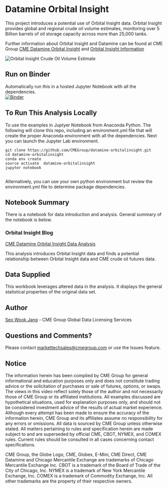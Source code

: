 # Datamine Orbital Insight




This project introduces a potential use of Orbital Insight data.  Orbital Insight provides global and regional crude oil volume estimates, monitoring over 5 Billion barrels of oil storage capacity across more than 25,000 tanks.  

Further information about Orbital Insight and Datamine can be found at CME Group [CME Datamine Orbital Insight](https://www.cmegroup.com/market-data/orbital-insight.html "CME Datamine RS Metrics Data") and [Orbital Insight Information](https://orbitalinsight.com/ "Orbital Insight Homepage")

![Orbital Insight Crude Oil Volume Estimate](https://github.com/CMEGroup/datamine-orbitalinsight/blob/master/image/OrbitalInsightGraph.JPG)


## Run on Binder
Automatically run this in a hosted Jupyter Notebook with all the dependencies.  
[![Binder](https://mybinder.org/badge.svg)](https://mybinder.org/v2/gh/CMEGroup/datamine-orbitalinsight/master)


## To Run This Analysis Locally

To use the examples in Juptyer Notebook from Anaconda Python.  The following will clone this repo, including an environment.yml file that will create the proper Anaconda environment with all the dependencies.  Next you can launch the Jupyter Lab environment.  

```
git clone https://github.com/CMEGroup/datamine-orbitalinsight.git
cd datamine-orbitalinsight
conda env create
source activate  datamine-orbitalinsight
jupyter notebook


```
Alternatively, you can use your own python environment but review the environment.yml file to determine package dependencies.

## Notebook Summary

There is a notebook for data introduction and analysis.  General summary of the notebook is below.

### Orbital Insight Blog
[CME Datamine Orbital Insight Data Analysis](https://github.com/CMEGroup/datamine-orbitalinsight/blob/master/Orbital%20Insight%20-%20Analysis.ipynb "Orbital Insight Analysis")

This analysis introduces Orbital Insight data and finds a potential relationship between Orbital Insight data and CME crude oil futures data.




## Data Supplied
This workbook leverages altered data in the analysis. It displays the general statistical 
properties of the original data set.

## Author
[Seo Wook Jang](https://github.com/sjangcme) - CME Group Global Data Licensing Services

## Questions and Comments?
Please contact markettechsales@cmegroup.com or use the Issues feature.

## Notice
The information herein has been complied by CME Group for general informational and education purposes only and does not constitute trading advice or the solicitation of purchases or sale of futures, options, or swaps. The views in this video reflect solely those of the author and not necessarily those of CME Group or its affiliated institutions. All examples discussed are hypothetical situations, used for explanation purposes only, and should not be considered investment advice of the results of actual market experience. Although every attempt has been made to ensure the accuracy of the information herein, CME Group and its affiliates assume no responsibility for any errors or omissions. All data is sourced by CME Group unless otherwise stated. All matters pertaining to rules and specification herein are made subject to and are superseded by official CME, CBOT, NYMEX, and COMEX rules. Current rules should be consulted in all cases concerning contact specifications.
 
CME Group, the Globe Logo, CME, Globex, E-Mini, CME Direct, CME Datamine and Chicago Mercantile Exchange are trademarks of Chicago Mercantile Exchange Inc.  CBOT is a trademark of the Board of Trade of the City of Chicago, Inc.  NYMEX is a trademark of New York Mercantile Exchange, Inc.  COMEX is a trademark of Commodity Exchange, Inc. All other trademarks are the property of their respective owners.
